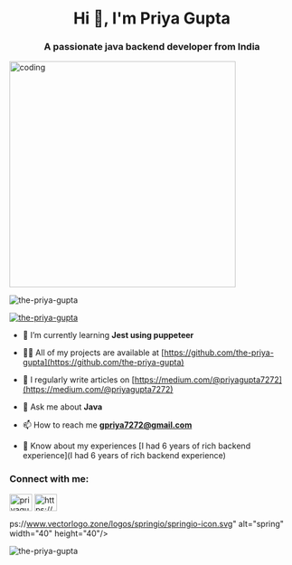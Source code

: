 <h1 align="center">Hi 👋, I'm Priya Gupta</h1>
<h3 align="center">A passionate java backend developer from India</h3>
<img align="center" alt="coding" width="400" src="https://encrypted-tbn0.gstatic.com/images?q=tbn:ANd9GcScouiohAZq8VFzlNJr7SKT6LhnQY4rZegwthh1FTrfww&s">
<p align="left"> <img src="https://komarev.com/ghpvc/?username=the-priya-gupta&label=Profile%20views&color=0e75b6&style=flat" alt="the-priya-gupta" /> </p>

<p align="left"> <a href="https://github.com/ryo-ma/github-profile-trophy"><img src="https://github-profile-trophy.vercel.app/?username=the-priya-gupta" alt="the-priya-gupta" /></a> </p>

- 🌱 I’m currently learning **Jest using puppeteer**

- 👨‍💻 All of my projects are available at [https://github.com/the-priya-gupta](https://github.com/the-priya-gupta)

- 📝 I regularly write articles on [https://medium.com/@priyagupta7272](https://medium.com/@priyagupta7272)

- 💬 Ask me about **Java**

- 📫 How to reach me **gpriya7272@gmail.com**

- 📄 Know about my experiences [I had 6 years of rich backend experience](I had 6 years of rich backend experience)

<h3 align="left">Connect with me:</h3>
<p align="left">
<a href="https://twitter.com/priyagupta7272" target="blank"><img align="center" src="https://raw.githubusercontent.com/rahuldkjain/github-profile-readme-generator/master/src/images/icons/Social/twitter.svg" alt="priyagupta7272" height="30" width="40" /></a>
<a href="https://linkedin.com/in/https://www.linkedin.com/in/the-priya-gupta/" target="blank"><img align="center" src="https://raw.githubusercontent.com/rahuldkjain/github-profile-readme-generator/master/src/images/icons/Social/linked-in-alt.svg" alt="https://www.linkedin.com/in/the-priya-gupta/" height="30" width="40" /></a>
</p>

ps://www.vectorlogo.zone/logos/springio/springio-icon.svg" alt="spring" width="40" height="40"/> </a> </p>

<p><img align="center" src="https://github-readme-stats.vercel.app/api/top-langs?username=the-priya-gupta&show_icons=true&locale=en&layout=compact" alt="the-priya-gupta" /></p>
